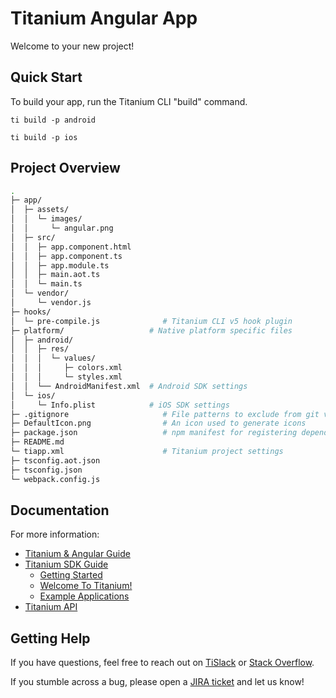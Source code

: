 # Titanium Angular App

Welcome to your new project!

## Quick Start

To build your app, run the Titanium CLI "build" command.

	ti build -p android

	ti build -p ios

## Project Overview

```sh
.
├─ app/
│  ├─ assets/
│  │  └─ images/
│  │     └─ angular.png
│  ├─ src/
│  │  ├─ app.component.html
│  │  ├─ app.component.ts
│  │  ├─ app.module.ts
│  │  ├─ main.aot.ts
│  │  └─ main.ts
│  └─ vendor/
│     └─ vendor.js
├─ hooks/
│  └─ pre-compile.js              # Titanium CLI v5 hook plugin
├─ platform/                   # Native platform specific files
│  ├─ android/
│  │  ├─ res/
│  │  │  └─ values/
│  │  │     ├─ colors.xml
│  │  │     └─ styles.xml
│  │  └── AndroidManifest.xml  # Android SDK settings
│  └─ ios/
│     └─ Info.plist            # iOS SDK settings
├─ .gitignore                     # File patterns to exclude from git version control
├─ DefaultIcon.png                # An icon used to generate icons
├─ package.json                   # npm manifest for registering dependencies
├─ README.md
└─ tiapp.xml                      # Titanium project settings
├─ tsconfig.aot.json
├─ tsconfig.json
└─ webpack.config.js
```

## Documentation

For more information:

 * [Titanium & Angular Guide](https://docs.appcelerator.com/platform/latest/#!/guide/Titanium_and_Angular)
 * [Titanium SDK Guide](https://docs.appcelerator.com/platform/latest/#!/guide/Titanium_SDK)
   * [Getting Started](https://docs.appcelerator.com/platform/latest/#!/guide/Titanium_SDK_Getting_Started)
   * [Welcome To Titanium!](https://docs.appcelerator.com/platform/latest/#!/guide/Welcome_To_Titanium!)
   * [Example Applications](https://docs.appcelerator.com/platform/latest/#!/guide/Example_Applications)
 * [Titanium API](https://docs.appcelerator.com/platform/latest/#!/api/Titanium)

## Getting Help

If you have questions, feel free to reach out on [TiSlack](https://ti-slack.slack.com/) or
[Stack Overflow](https://stackoverflow.com/tags/appcelerator).

If you stumble across a bug, please open a [JIRA ticket](https://jira.appcelerator.org/) and let us know!
